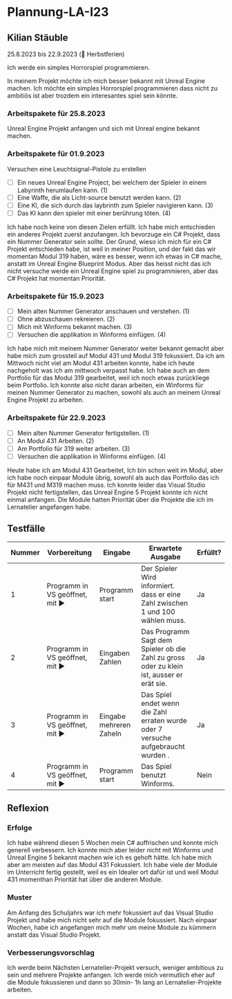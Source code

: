 # Plannung-LA-I23
## Kilian Stäuble

25.8.2023 bis 22.9.2023 (🍁 Herbstferien)

Ich werde ein simples Horrorspiel programmieren.

In meinem Projekt möchte ich mich besser bekannt mit Unreal Engine machen. Ich möchte ein simples Horrorspiel programmieren dass nicht zu ambitiös ist aber trozdem ein interesantes spiel sein könnte.

### Arbeitspakete für 25.8.2023
Unreal Engine Projekt anfangen und sich mit Unreal engine bekannt machen.

### Arbeitspakete für 01.9.2023
Versuchen eine Leuchtsignal-Pistole zu erstellen

- [ ] Ein neues Unreal Engine Project, bei welchem der Spieler in einem Labyrinth herumlaufen kann. (1)
- [ ] Eine Waffe, die als Licht-source benutzt werden kann. (2)
- [ ] Eine KI, die sich durch das laybrinth zum Spieler navigieren kann. (3)
- [ ] Das KI kann den spieler mit einer berührung töten. (4)

Ich habe noch keine von diesen Zielen erfüllt. Ich habe mich entschieden ein anderes Projekt zuerst anzufangen. Ich bevorzuge ein C# Projekt, dass ein Nummer Generator sein sollte. Der Grund, wieso ich mich für ein C# Projekt entschieden habe, ist weil in meiner Position, und der fakt das wir momentan Modul 319 haben, wäre es besser, wenn ich etwas in C# mache, anstatt im Unreal Engine Blueprint Modus. Aber das heisst nicht das ich nicht versuche werde ein Unreal Engine spiel zu programmieren, aber das C# Projekt hat momentan Priorität.
      
### Arbeitspakete für 15.9.2023

- [ ] Mein alten Nummer Generator anschauen und verstehen. (1)
- [ ] Ohne abzuschauen rekreieren. (2)
- [ ] Mich mit Winforms bekannt machen. (3)
- [ ] Versuchen die applikation in Winforms einfügen. (4)

Ich habe mich mit meinem Nummer Generator weiter bekannt gemacht aber habe mich zum grossteil auf Modul 431 und Modul 319 fokussiert. Da ich am Mittwoch nicht viel am Modul 431 arbeiten konnte, habe ich heute nachgeholt was ich am mittwoch verpasst habe. Ich habe auch an dem Portfolio für das Modul 319 gearbeitet, weil ich noch etwas zurückliege beim Portfolio. Ich konnte also nicht daran arbeiten, ein Winforms für meinen Nummer Generator zu machen, sowohl als auch an meinem Unreal Engine Projekt zu arbeiten.

### Arbeitspakete für 22.9.2023

- [ ] Mein alten Nummer Generator fertigstellen. (1)
- [ ] An Modul 431 Arbeiten. (2)
- [ ] Am Portfolio für 319 weiter arbeiten. (3)
- [ ] Versuchen die applikation in Winforms einfügen. (4)

Heute habe ich am Modul 431 Gearbeitet, Ich bin schon weit im Modul, aber ich habe noch einpaar Module übrig, sowohl als auch das Portfolio das ich für M431 und M319 machen muss. Ich konnte leider das Visual Studio Projekt nicht fertigstellen, das Unreal Engine 5 Projekt konnte ich nicht einmal anfangen. Die Module hatten Priorität über die Projekte die ich im Lernatelier angefangen habe.

## Testfälle
| Nummer | Vorbereitung | Eingabe  | Erwartete Ausgabe | Erfüllt? |
| --- | --- | --- | --- | ---|
| 1 |	Programm in VS geöffnet,  mit ▶️	| Programm start	| Der Spieler Wird informiert. dass er eine Zahl zwischen 1 und 100 wählen muss.	| Ja |
| 2	|Programm in VS geöffnet,  mit ▶️ |	Eingaben Zahlen	| Das Programm Sagt dem Spieler ob die Zahl zu gross oder zu klein ist, ausser er erät sie.	| Ja |
| 3 |	Programm in VS geöffnet, mit ▶️ | Eingabe mehreren Zaheln	| Das Spiel endet wenn die Zahl erraten wurde oder 7 versuche aufgebraucht wurden .	| Ja |
| 4 |	Programm in VS geöffnet, mit ▶️ | Programm start	| Das Spiel benutzt Winforms.	| Nein |

## Reflexion

### Erfolge
Ich habe während diesen 5 Wochen mein C# auffrischen und konnte mich generell verbessern. Ich konnte mich aber leider nicht mit Winforms und Unreal Engine 5 bekannt machen wie ich es gehoft hätte. Ich habe mich aber am meisten auf das Modul 431 Fokussiert. Ich habe viele der Module im Unterricht fertig gestellt, weil es ein Idealer ort dafür ist und weil Modul 431 momenthan Priorität hat über die anderen Module.

### Muster
Am Anfang des Schuljahrs war ich mehr fokussiert auf das Visual Studio Projekt und habe mich nicht sehr auf die Module fokussiert. Nach einpaar Wochen, habe ich angefangen mich mehr um meine Module zu kümmern anstatt das Visual Studio Projekt. 

### Verbesserungsvorschlag
Ich werde beim Nächsten Lernatelier-Projekt versuch, weniger ambitious zu sein und mehrere Projekte anfangen. Ich werde mich vermutlich eher auf die Module fokussieren und dann so 30min- 1h lang an Lernatelier-Projekte arbeiten.

